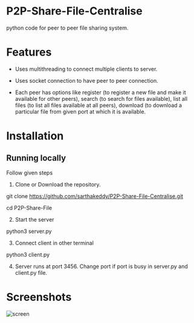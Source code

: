 # P2P-Share-File-Centralise
python code for peer to peer file sharing system.

# Features
* Uses multithreading to connect multiple clients to server.

* Uses socket connection to have peer to peer connection.

* Each peer has options like register (to register a new file and make it available for other peers), search (to search for files available), list all files (to list all files available at all peers), download (to download a particular file from given port at which it is available.
# Installation
## Running locally
Follow given steps
1. Clone or Download the repository.

git clone https://github.com/sarthakeddy/P2P-Share-File-Centralise.git

cd P2P-Share-File

2. Start the server

python3 server.py

3. Connect client in other terminal

python3 client.py

4. Server runs at port 3456. Change port if port is busy in server.py and client.py file.

# Screenshots

![screen](https://user-images.githubusercontent.com/77001053/215157885-cbf909cc-6256-4744-a098-27cbe9e04a36.png)
